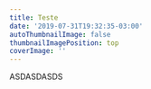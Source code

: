 ```yaml
---
title: Teste
date: '2019-07-31T19:32:35-03:00'
autoThumbnailImage: false
thumbnailImagePosition: top
coverImage: ''
---
```

ASDASDASDS
